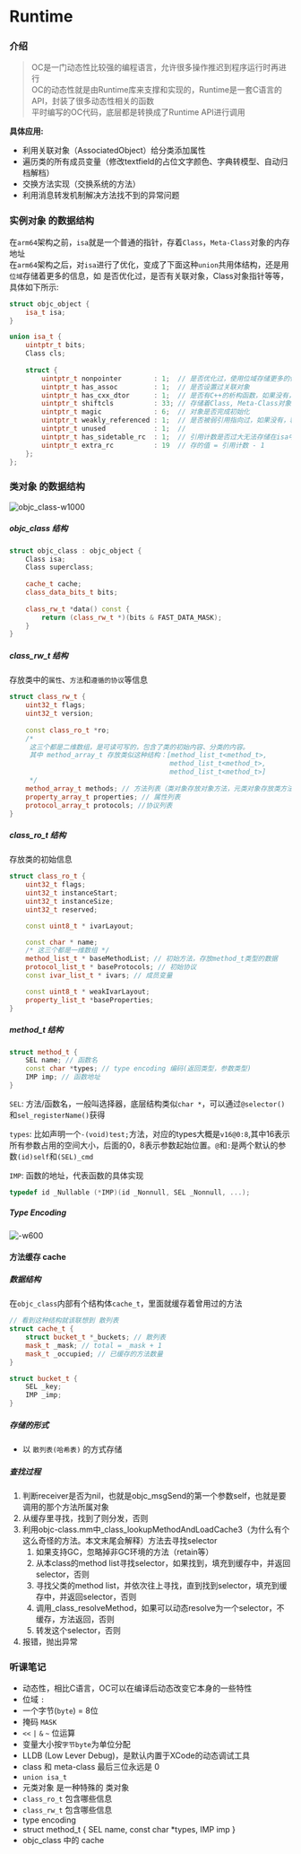# Runtime

### 介绍
>OC是一门动态性比较强的编程语言，允许很多操作推迟到程序运行时再进行</br>>OC的动态性就是由Runtime库来支撑和实现的，Runtime是一套C语言的API，封装了很多动态性相关的函数</br>
>平时编写的OC代码，底层都是转换成了Runtime API进行调用</br>**具体应用:*** 利用关联对象（AssociatedObject）给分类添加属性* 遍历类的所有成员变量（修改textfield的占位文字颜色、字典转模型、自动归档解档）* 交换方法实现（交换系统的方法）* 利用消息转发机制解决方法找不到的异常问题


### 实例对象 的数据结构
在`arm64`架构之前，`isa`就是一个普通的指针，存着`Class`，`Meta-Class`对象的内存地址</br>
在`arm64`架构之后，对`isa`进行了优化，变成了下面这种`union`共用体结构，还是用`位域`存储着更多的信息，如 是否优化过，是否有关联对象，Class对象指针等等，具体如下所示:
```c++
struct objc_object {
    isa_t isa;
}

union isa_t {
    uintptr_t bits;
    Class cls;
    
    struct {
        uintptr_t nonpointer        : 1;  // 是否优化过，使用位域存储更多的信息                                       
        uintptr_t has_assoc         : 1;  // 是否设置过关联对象                                   
        uintptr_t has_cxx_dtor      : 1;  // 是否有C++的析构函数，如果没有，释放更快                                     
        uintptr_t shiftcls          : 33; // 存储着Class, Meta-Class对象的内存地址
        uintptr_t magic             : 6;  // 对象是否完成初始化                                     
        uintptr_t weakly_referenced : 1;  // 是否被弱引用指向过，如果没有，释放时更快                                     
        uintptr_t unused            : 1;  //                                      
        uintptr_t has_sidetable_rc  : 1;  // 引用计数是否过大无法存储在isa中，如果为1，那么引用计数会存在一个叫 SideTable 的类的属性中                                    
        uintptr_t extra_rc          : 19  // 存的值 = 引用计数 - 1
    };
};
```

### 类对象 的数据结构
![objc_class-w1000](https://github.com/HHeFFFeng/Interview-iOS/blob/main/docs/media/WX20220302-170556@2x.png)



##### objc_class 结构
```c++
struct objc_class : objc_object {
    Class isa;
    Class superclass;
    
    cache_t cache;
    class_data_bits_t bits;
    
    class_rw_t *data() const {
        return (class_rw_t *)(bits & FAST_DATA_MASK);
    }
}
```
##### class_rw_t 结构
存放类中的`属性`、`方法`和`遵循的协议`等信息
```c++
struct class_rw_t {
    uint32_t flags;
    uint32_t version;
    
    const class_ro_t *ro; 
    /*
     这三个都是二维数组，是可读可写的，包含了类的初始内容、分类的内容。
     其中 method_array_t 存放类似这种结构：[method_list_t<method_t>,
                                        method_list_t<method_t>,
                                        method_list_t<method_t>]
     */
    method_array_t methods; // 方法列表（类对象存放对象方法，元类对象存放类方法）
    property_array_t properties; // 属性列表
    protocol_array_t protocols; //协议列表
}
```

##### class_ro_t 结构
存放类的初始信息
```c++
struct class_ro_t {
    uint32_t flags;
    uint32_t instanceStart;
    uint32_t instanceSize;
    uint32_t reserved;

    const uint8_t * ivarLayout;

    const char * name;
    /* 这三个都是一维数组 */
    method_list_t * baseMethodList; // 初始方法，存放method_t类型的数据
    protocol_list_t * baseProtocols; // 初始协议
    const ivar_list_t * ivars; // 成员变量

    const uint8_t * weakIvarLayout;
    property_list_t *baseProperties;
}
```

##### method_t 结构
```c++
struct method_t {
    SEL name; // 函数名
    const char *types; // type encoding 编码(返回类型，参数类型)
    IMP imp; // 函数地址
}
```
`SEL`: 方法/函数名，一般叫选择器，底层结构类似`char *`，可以通过`@selector()`和`sel_registerName()`获得</br>

`types`: 比如声明一个`-(void)test;`方法，对应的types大概是`v16@0:8`,其中16表示所有参数占用的空间大小，后面的0，8表示参数起始位置。`@`和`:`是两个默认的参数`(id)self`和`(SEL)_cmd`</br>

`IMP`: 函数的地址，代表函数的具体实现</br>
```c++
typedef id _Nullable (*IMP)(id _Nonnull, SEL _Nonnull, ...); 
```

##### Type Encoding
![-w600](https://github.com/HHeFFFeng/Interview-iOS/blob/main/docs/media/16413706237683.jpg)


#### 方法缓存 cache
##### 数据结构
在`objc_class`内部有个结构体`cache_t`，里面就缓存着曾用过的方法</br>
```c++
// 看到这种结构就该联想到 散列表
struct cache_t {
    struct bucket_t *_buckets; // 散列表
    mask_t _mask; // total = _mask + 1
    mask_t _occupied; // 已缓存的方法数量
}

struct bucket_t {
    SEL _key;
    IMP _imp;
}
```
##### 存储的形式
* 以 `散列表(哈希表)` 的方式存储
##### 查找过程
1. 判断receiver是否为nil，也就是objc_msgSend的第一个参数self，也就是要调用的那个方法所属对象
2. 从缓存里寻找，找到了则分发，否则
3. 利用objc-class.mm中_class_lookupMethodAndLoadCache3（为什么有个这么奇怪的方法。本文末尾会解释）方法去寻找selector
    1. 如果支持GC，忽略掉非GC环境的方法（retain等）
    2. 从本class的method list寻找selector，如果找到，填充到缓存中，并返回selector，否则
    3. 寻找父类的method list，并依次往上寻找，直到找到selector，填充到缓存中，并返回selector，否则
    4. 调用_class_resolveMethod，如果可以动态resolve为一个selector，不缓存，方法返回，否则
    5. 转发这个selector，否则
4. 报错，抛出异常

### 听课笔记
* 动态性，相比C语言，OC可以在编译后动态改变它本身的一些特性
* 位域 `:`
* 一个字节(`byte`) = 8位
* 掩码 `MASK`
* `<<` `|` `&` `~` 位运算
* 变量大小按`字节byte`为单位分配
* LLDB (Low Lever Debug)，是默认内置于XCode的动态调试工具
* class 和 meta-class 最后三位永远是 0
* `union isa_t`
* 元类对象 是一种特殊的 类对象
* `class_ro_t` 包含哪些信息
* `class_rw_t` 包含哪些信息
* type encoding
* struct method_t { SEL name, const char *types, IMP imp }
* objc_class 中的 cache
